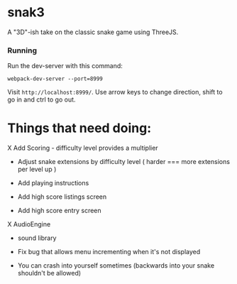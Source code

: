 # snak3 #

A "3D"-ish take on the classic snake game using ThreeJS.

### Running ###

Run the dev-server with this command:

`webpack-dev-server --port=8999`

Visit `http://localhost:8999/`.  Use arrow keys to change direction, shift to go in and ctrl to go out.


# Things that need doing: #

X Add Scoring
	- difficulty level provides a multiplier

- Adjust snake extensions by difficulty level ( harder === more extensions per level up )

- Add playing instructions

- Add high score listings screen

- Add high score entry screen

X AudioEngine
  - sound library

- Fix bug that allows menu incrementing when it's not displayed

- You can crash into yourself sometimes (backwards into your snake shouldn't be allowed)
